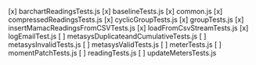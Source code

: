 [x] barchartReadingsTests.js
[x] baselineTests.js
[x] common.js
[x] compressedReadingsTests.js
[x] cyclicGroupTests.js
[x] groupTests.js
[x] insertMamacReadingsFromCSVTests.js
[x] loadFromCsvStreamTests.js
[x] logEmailTest.js
[ ] metasysDuplicateandCumulativeTests.js
[ ] metasysInvalidTests.js
[ ] metasysValidTests.js
[ ] meterTests.js
[ ] momentPatchTests.js
[ ] readingTests.js
[ ] updateMetersTests.js
